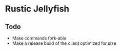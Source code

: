 # Rustic Jellyfish

## Todo

* Make commands fork-able
* Make a release build of the client optimized for size
